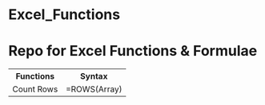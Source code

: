 # Excel_Functions
<h1>Repo for Excel Functions &amp; Formulae</h1>
<table>
  <tr>
    <th>Functions</th>
    <th>Syntax</th>
  </tr>
  <tr>
    <td>Count Rows</td>
    <td>=ROWS(Array)</td>
  </tr>
</table>
